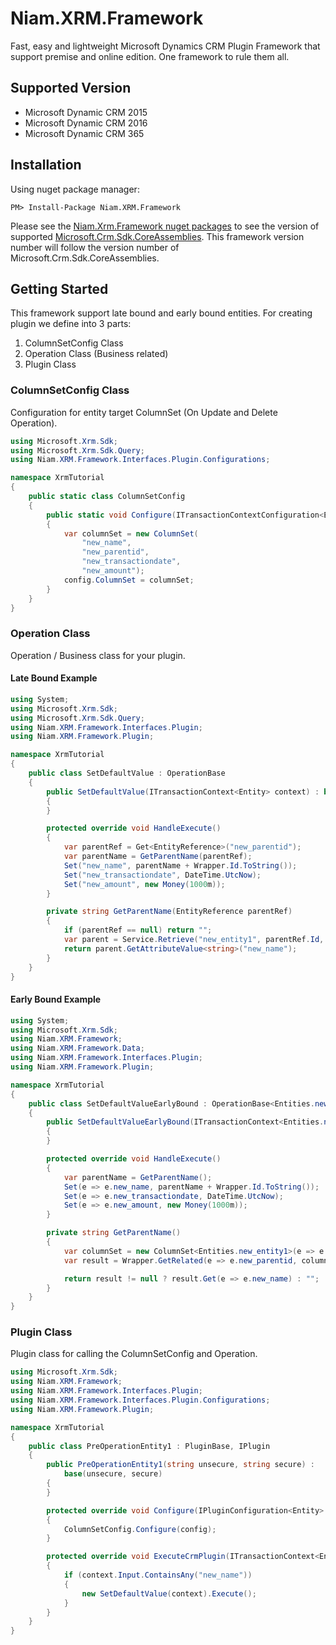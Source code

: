 # Niam.XRM.Framework
Fast, easy and lightweight Microsoft Dynamics CRM Plugin Framework that support premise and online edition. One framework to rule them all.

## Supported Version

- Microsoft Dynamic CRM 2015
- Microsoft Dynamic CRM 2016
- Microsoft Dynamic CRM 365

## Installation

Using nuget package manager:

```
PM> Install-Package Niam.XRM.Framework
```

Please see the [Niam.Xrm.Framework nuget packages](https://www.nuget.org/packages/Niam.XRM.Framework) to see the version of supported [Microsoft.Crm.Sdk.CoreAssemblies](https://www.nuget.org/packages/Microsoft.CrmSdk.CoreAssemblies). This framework version number will follow the version number of Microsoft.Crm.Sdk.CoreAssemblies.

## Getting Started

This framework support late bound and early bound entities. For creating plugin we define into 3 parts:

1. ColumnSetConfig Class
1. Operation Class (Business related)
1. Plugin Class

### ColumnSetConfig Class

Configuration for entity target ColumnSet (On Update and Delete Operation).

``` csharp
using Microsoft.Xrm.Sdk;
using Microsoft.Xrm.Sdk.Query;
using Niam.XRM.Framework.Interfaces.Plugin.Configurations;

namespace XrmTutorial
{
    public static class ColumnSetConfig
    {
        public static void Configure(ITransactionContextConfiguration<Entity> config)
        {
            var columnSet = new ColumnSet(
                "new_name",
                "new_parentid",
                "new_transactiondate",
                "new_amount");
            config.ColumnSet = columnSet;
        }
    }
}
```

### Operation Class

Operation / Business class for your plugin.

#### Late Bound Example

``` csharp
using System;
using Microsoft.Xrm.Sdk;
using Microsoft.Xrm.Sdk.Query;
using Niam.XRM.Framework.Interfaces.Plugin;
using Niam.XRM.Framework.Plugin;

namespace XrmTutorial
{
    public class SetDefaultValue : OperationBase
    {
        public SetDefaultValue(ITransactionContext<Entity> context) : base(context)
        {
        }

        protected override void HandleExecute()
        {
            var parentRef = Get<EntityReference>("new_parentid");
            var parentName = GetParentName(parentRef);
            Set("new_name", parentName + Wrapper.Id.ToString());
            Set("new_transactiondate", DateTime.UtcNow);
            Set("new_amount", new Money(1000m));
        }

        private string GetParentName(EntityReference parentRef)
        {
            if (parentRef == null) return "";
            var parent = Service.Retrieve("new_entity1", parentRef.Id, new ColumnSet("new_name"));
            return parent.GetAttributeValue<string>("new_name");
        }
    }
}
```

#### Early Bound Example

``` csharp
using System;
using Microsoft.Xrm.Sdk;
using Niam.XRM.Framework;
using Niam.XRM.Framework.Data;
using Niam.XRM.Framework.Interfaces.Plugin;
using Niam.XRM.Framework.Plugin;

namespace XrmTutorial
{
    public class SetDefaultValueEarlyBound : OperationBase<Entities.new_entity1>
    {
        public SetDefaultValueEarlyBound(ITransactionContext<Entities.new_entity1> context) : base(context)
        {
        }

        protected override void HandleExecute()
        {
            var parentName = GetParentName();
            Set(e => e.new_name, parentName + Wrapper.Id.ToString());
            Set(e => e.new_transactiondate, DateTime.UtcNow);
            Set(e => e.new_amount, new Money(1000m));
        }

        private string GetParentName()
        {
            var columnSet = new ColumnSet<Entities.new_entity1>(e => e.new_name);
            var result = Wrapper.GetRelated(e => e.new_parentid, columnSet);

            return result != null ? result.Get(e => e.new_name) : "";
        }
    }
}
```

### Plugin Class

Plugin class for calling the ColumnSetConfig and Operation.

``` csharp
using Microsoft.Xrm.Sdk;
using Niam.XRM.Framework;
using Niam.XRM.Framework.Interfaces.Plugin;
using Niam.XRM.Framework.Interfaces.Plugin.Configurations;
using Niam.XRM.Framework.Plugin;

namespace XrmTutorial
{
    public class PreOperationEntity1 : PluginBase, IPlugin
    {
        public PreOperationEntity1(string unsecure, string secure) : 
            base(unsecure, secure)
        {
        }

        protected override void Configure(IPluginConfiguration<Entity> config)
        {
            ColumnSetConfig.Configure(config);
        }

        protected override void ExecuteCrmPlugin(ITransactionContext<Entity> context)
        {
            if (context.Input.ContainsAny("new_name"))
            {
                new SetDefaultValue(context).Execute();
            }
        }
    }
}
```